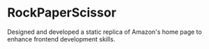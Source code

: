 # RockPaperScissor
Designed and developed a static replica of Amazon's home page to enhance frontend development skills.
